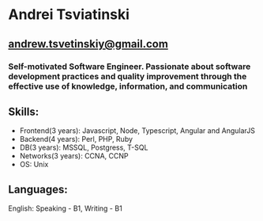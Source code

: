 # Andrei Tsviatinski

## andrew.tsvetinskiy@gmail.com

### Self-motivated Software Engineer. Passionate about software development practices and quality improvement through the effective use of knowledge, information, and communication

## Skills:
- Frontend(3 years): Javascript, Node, Typescript, Angular and AngularJS
- Backend(4 years): Perl, PHP, Ruby
- DB(3 years): MSSQL, Postgress, T-SQL
- Networks(3 years): CCNA, CCNP
- OS: Unix

## Languages:
English: Speaking - B1, Writing - B1